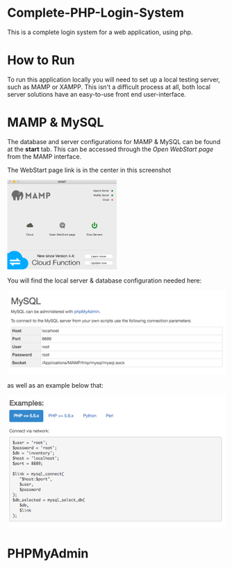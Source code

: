 # Complete-PHP-Login-System
This is a complete login system for a web application, using php.

# How to Run
To run this application locally you will need to set up a local testing server, 
such as MAMP or XAMPP. This isn't a difficult process at all, both local server
solutions have an easy-to-use front end user-interface.

# MAMP & MySQL

The database and server configurations for MAMP & MySQL can be found at the <strong>start</strong> tab. 
This can be accessed through the <em>Open WebStart page</em> from the MAMP interface. 

The WebStart page link is in the center in this screenshot

<img src="https://github.com/Ahmed760/Complete-PHP-Login-System/blob/master/MAMP-3.png" width="50%">

You will find the local server & database configuration needed here: 

<img src="https://github.com/Ahmed760/Complete-PHP-Login-System/blob/master/MAMP-1.png" max-width="75%">

as well as an example below that: 

<img src="https://github.com/Ahmed760/Complete-PHP-Login-System/blob/master/MAMP-2.png" max-width="75%">

# PHPMyAdmin







